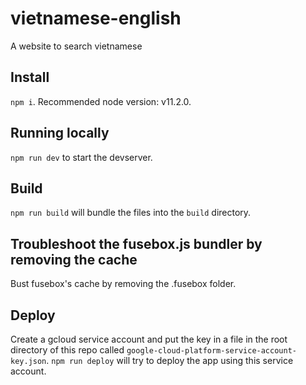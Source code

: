 # vietnamese-english

A website to search vietnamese

## Install

`npm i`. Recommended node version: v11.2.0.

## Running locally

`npm run dev` to start the devserver.

## Build

`npm run build` will bundle the files into the `build` directory.

## Troubleshoot the fusebox.js bundler by removing the cache

Bust fusebox's cache by removing the .fusebox folder.

## Deploy

Create a gcloud service account and put the key in a file in the root directory of this repo called `google-cloud-platform-service-account-key.json`. `npm run deploy` will try to deploy the app using this service account.
